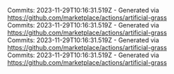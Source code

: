 Commits: 2023-11-29T10:16:31.519Z - Generated via https://github.com/marketplace/actions/artificial-grass
<br>
Commits: 2023-11-29T10:16:31.519Z - Generated via https://github.com/marketplace/actions/artificial-grass
<br>
Commits: 2023-11-29T10:16:31.519Z - Generated via https://github.com/marketplace/actions/artificial-grass
<br>
Commits: 2023-11-29T10:16:31.519Z - Generated via https://github.com/marketplace/actions/artificial-grass
<br>
